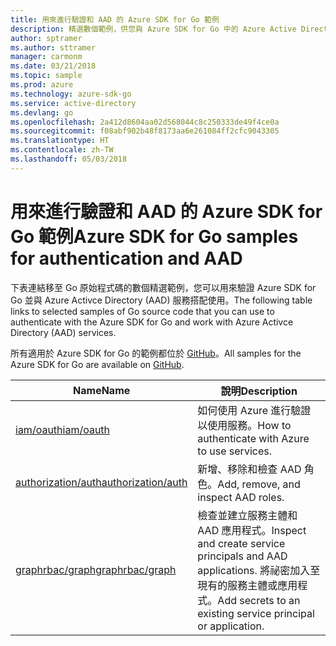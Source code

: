 ```yaml
---
title: 用來進行驗證和 AAD 的 Azure SDK for Go 範例
description: 精選數個範例，供您與 Azure SDK for Go 中的 Azure Active Directory (AAD) 和驗證搭配使用。
author: sptramer
ms.author: sttramer
manager: carmonm
ms.date: 03/21/2018
ms.topic: sample
ms.prod: azure
ms.technology: azure-sdk-go
ms.service: active-directory
ms.devlang: go
ms.openlocfilehash: 2a412d8604aa02d568044c8c250333de49f4ce0a
ms.sourcegitcommit: f08abf902b48f8173aa6e261084ff2cfc9043305
ms.translationtype: HT
ms.contentlocale: zh-TW
ms.lasthandoff: 05/03/2018
---
```

# <a name="azure-sdk-for-go-samples-for-authentication-and-aad"></a><span data-ttu-id="acebb-103">用來進行驗證和 AAD 的 Azure SDK for Go 範例</span><span class="sxs-lookup"><span data-stu-id="acebb-103">Azure SDK for Go samples for authentication and AAD</span></span>

<span data-ttu-id="acebb-104">下表連結移至 Go 原始程式碼的數個精選範例，您可以用來驗證 Azure SDK for Go 並與 Azure Activce Directory (AAD) 服務搭配使用。</span><span class="sxs-lookup"><span data-stu-id="acebb-104">The following table links to selected samples of Go source code that you can use to authenticate with the Azure SDK for Go and work with Azure Activce Directory (AAD) services.</span></span> 

<span data-ttu-id="acebb-105">所有適用於 Azure SDK for Go 的範例都位於 [GitHub](https://github.com/Azure-Samples/azure-sdk-for-go-samples)。</span><span class="sxs-lookup"><span data-stu-id="acebb-105">All samples for the Azure SDK for Go are available on [GitHub](https://github.com/Azure-Samples/azure-sdk-for-go-samples).</span></span>

| <span data-ttu-id="acebb-106">Name</span><span class="sxs-lookup"><span data-stu-id="acebb-106">Name</span></span> | <span data-ttu-id="acebb-107">說明</span><span class="sxs-lookup"><span data-stu-id="acebb-107">Description</span></span> |
|------|-------------|
| [<span data-ttu-id="acebb-108">iam/oauth</span><span class="sxs-lookup"><span data-stu-id="acebb-108">iam/oauth</span></span>](https://github.com/Azure-Samples/azure-sdk-for-go-samples/blob/master/iam/oauth.go) | <span data-ttu-id="acebb-109">如何使用 Azure 進行驗證以使用服務。</span><span class="sxs-lookup"><span data-stu-id="acebb-109">How to authenticate with Azure to use services.</span></span> |
| [<span data-ttu-id="acebb-110">authorization/auth</span><span class="sxs-lookup"><span data-stu-id="acebb-110">authorization/auth</span></span>](https://github.com/Azure-Samples/azure-sdk-for-go-samples/blob/master/authorization/auth.go) | <span data-ttu-id="acebb-111">新增、移除和檢查 AAD 角色。</span><span class="sxs-lookup"><span data-stu-id="acebb-111">Add, remove, and inspect AAD roles.</span></span> |
| [<span data-ttu-id="acebb-112">graphrbac/graph</span><span class="sxs-lookup"><span data-stu-id="acebb-112">graphrbac/graph</span></span>](https://github.com/Azure-Samples/azure-sdk-for-go-samples/blob/master/graphrbac/graph.go) | <span data-ttu-id="acebb-113">檢查並建立服務主體和 AAD 應用程式。</span><span class="sxs-lookup"><span data-stu-id="acebb-113">Inspect and create service principals and AAD applications.</span></span> <span data-ttu-id="acebb-114">將祕密加入至現有的服務主體或應用程式。</span><span class="sxs-lookup"><span data-stu-id="acebb-114">Add secrets to an existing service principal or application.</span></span> |
